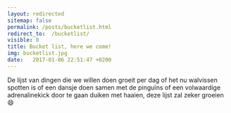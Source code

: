 ```yaml
---
layout: redirected
sitemap: false
permalink: /posts/bucketlist.html
redirect_to:  /bucketlist/
visible: 0
title: Bucket list, here we come!
img: bucketlist.jpg
date:   2017-01-06 22:51:47 +0200
---
```


De lijst van dingen die we willen doen groeit per dag of het nu walvissen spotten is of een dansje doen samen met de pinguïns of een volwaardige adrenalinekick door te gaan duiken met haaien, deze lijst zal zeker groeien :smile:
